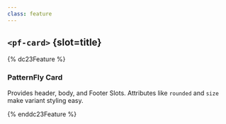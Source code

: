 ```yaml
---
class: feature
---
```

## `<pf-card>` {slot=title}

{% dc23Feature %}
<pf-card>
  <h3 slot="header">PatternFly Card</h3>
  <p>
    Provides header, body, and Footer Slots.
    Attributes like <code>rounded</code> and
    <code>size</code> make variant styling easy.
  </p>
</pf-card>
{% enddc23Feature %}

<script type="module">
import '@patternfly/elements/pf-card/pf-card.js';
</script>

